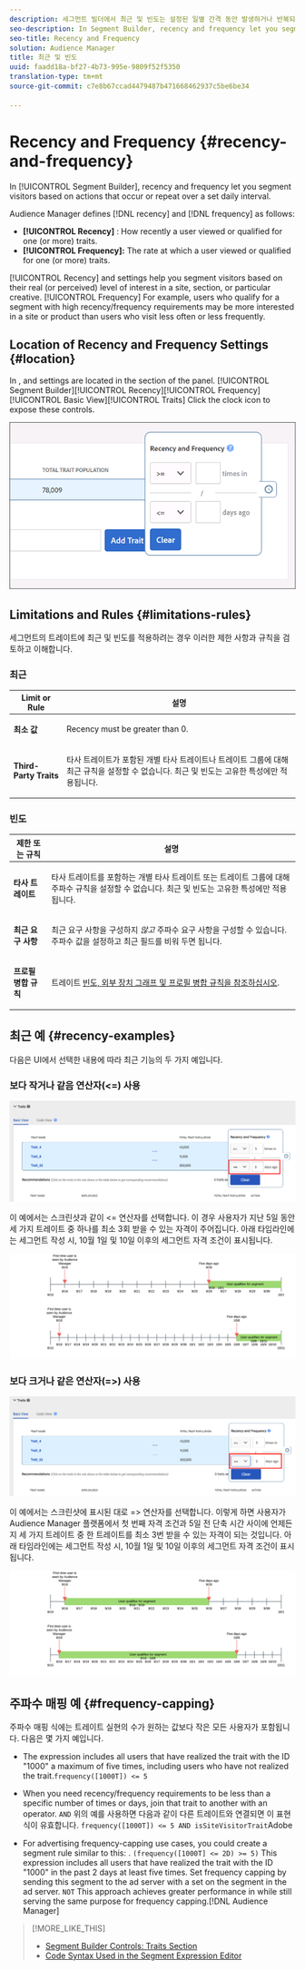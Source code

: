 ```yaml
---
description: 세그먼트 빌더에서 최근 및 빈도는 설정된 일별 간격 동안 발생하거나 반복되는 작업을 기준으로 방문자를 세그먼트화할 수 있도록 해줍니다.
seo-description: In Segment Builder, recency and frequency let you segment visitors based on actions that occur or repeat over a set daily interval.
seo-title: Recency and Frequency
solution: Audience Manager
title: 최근 및 빈도
uuid: faadd18a-bf27-4b73-995e-9809f52f5350
translation-type: tm+mt
source-git-commit: c7e8b67ccad4479487b471668462937c5be6be34

---
```



# Recency and Frequency {#recency-and-frequency}

In [!UICONTROL Segment Builder], recency and frequency let you segment visitors based on actions that occur or repeat over a set daily interval.

Audience Manager defines [!DNL recency] and [!DNL frequency] as follows:

* **[!UICONTROL Recency]** : How recently a user viewed or qualified for one (or more) traits.
* **[!UICONTROL Frequency]:** The rate at which a user viewed or qualified for one (or more) traits.

[!UICONTROL Recency] and  settings help you segment visitors based on their real (or perceived) level of interest in a site, section, or particular creative. [!UICONTROL Frequency] For example, users who qualify for a segment with high recency/frequency requirements may be more interested in a site or product than users who visit less often or less frequently.

## Location of Recency and Frequency Settings {#location}

In ,  and  settings are located in the  section of the  panel. [!UICONTROL Segment Builder][!UICONTROL Recency][!UICONTROL Frequency][!UICONTROL Basic View][!UICONTROL Traits] Click the clock icon to expose these controls.

![](assets/recency_frequency.png)

## Limitations and Rules {#limitations-rules}

세그먼트의 트레이트에 최근 및 빈도를 적용하려는 경우 이러한 제한 사항과 규칙을 검토하고 이해합니다.

### 최근

<table id="table_026064124C694D75B7A960457D50170B"> 
 <thead> 
  <tr> 
   <th colname="col1" class="entry"> Limit or Rule </th> 
   <th colname="col2" class="entry"> 설명 </th> 
  </tr> 
 </thead>
 <tbody> 
  <tr> 
   <td colname="col1"> <p> <b>최소 값</b> </p> </td> 
   <td colname="col2"> <p>Recency must be greater than 0. </p> </td> 
  </tr> 
  <tr> 
   <td colname="col1"> <p> <b>Third-Party Traits</b> </p> </td> 
   <td colname="col2"> <p>타사 트레이트가 포함된 개별 타사 트레이트나 트레이트 그룹에 대해 최근 규칙을 설정할 수 없습니다. 최근 및 빈도는 고유한 특성에만 적용됩니다. </p> </td> 
  </tr> 
 </tbody> 
</table>

### 빈도

<table id="table_EBD621D26C8B4D03933E8C0753C892A7"> 
 <thead> 
  <tr> 
   <th colname="col1" class="entry"> 제한 또는 규칙 </th> 
   <th colname="col2" class="entry"> 설명 </th> 
  </tr> 
 </thead>
 <tbody> 
  <tr> 
   <td colname="col1"> <p> <b>타사 트레이트</b> </p> </td> 
   <td colname="col2"> <p>타사 트레이트를 포함하는 개별 타사 트레이트 또는 트레이트 그룹에 대해 주파수 규칙을 설정할 수 없습니다. 최근 및 빈도는 고유한 특성에만 적용됩니다. </p> </td> 
  </tr> 
  <tr> 
   <td colname="col1"> <p> <b>최근 요구 사항</b> </p> </td> 
   <td colname="col2"> <p>최근 요구 사항을 구성하지 <i>않고</i> 주파수 요구 사항을 구성할 수 있습니다. 주파수 값을 설정하고 최근 필드를 비워 두면 됩니다. </p> </td> 
  </tr> 
  <tr> 
   <td colname="col1"> <p><b>프로필 병합 규칙</b> </p> </td> 
   <td colname="col2"> <p>트레이트 <a href="../../faq/faq-profile-merge.md#trait-freq-device-rules"> 빈도, 외부 장치 그래프 및 프로필 병합 규칙을 참조하십시오</a>. </p> </td> 
  </tr> 
 </tbody> 
</table>

## 최근 예 {#recency-examples}

다음은 UI에서 선택한 내용에 따라 최근 기능의 두 가지 예입니다.

### 보다 작거나 같음 연산자(&lt;=) 사용

![작거나 같음](assets/less-than-equal-to.png)

이 예에서는 스크린샷과 같이 &lt;= 연산자를 선택합니다. 이 경우 사용자가 지난 5일 동안 세 가지 트레이트 중 하나를 최소 3회 받을 수 있는 자격이 주어집니다. 아래 타임라인에는 세그먼트 작성 시, 10월 1일 및 10일 이후의 세그먼트 자격 조건이 표시됩니다.

![지난 5일](assets/last-5-days.png)

### 보다 크거나 같은 연산자(=&gt;) 사용

![크거나 같음](assets/greater-than-equal-to.png)

이 예에서는 스크린샷에 표시된 대로 =&gt; 연산자를 선택합니다. 이렇게 하면 사용자가 Audience Manager 플랫폼에서 첫 번째 자격 조건과 5일 전 단축 시간 사이에 언제든지 세 가지 트레이트 중 한 트레이트를 최소 3번 받을 수 있는 자격이 되는 것입니다. 아래 타임라인에는 세그먼트 작성 시, 10월 1일 및 10일 이후의 세그먼트 자격 조건이 표시됩니다.

![이전 자격 조건](assets/earlier-qualification.png)


## 주파수 매핑 예 {#frequency-capping}

주파수 매핑 식에는 트레이트 실현의 수가 원하는 값보다 작은 모든 사용자가 포함됩니다. 다음은 몇 가지 예입니다.

* The expression  includes all users that have realized the trait with the ID "1000" a maximum of five times, including users who have not realized the trait.`frequency([1000T]) <= 5`
* When you need recency/frequency requirements to be less than a specific number of times or days, join that trait to another with an  operator. `AND` 위의 예를 사용하면 다음과 같이 다른 트레이트와 연결되면 이 표현식이 유효합니다. `frequency([1000T]) <= 5 AND isSiteVisitorTrait`Adobe

* For advertising frequency-capping use cases, you could create a segment rule similar to this: . `(frequency([1000T] <= 2D) >= 5)` This expression includes all users that have realized the trait with the ID "1000" in the past 2 days at least five times. Set frequency capping by sending this segment to the ad server with a  set on the segment in the ad server. `NOT` This approach achieves greater performance in  while still serving the same purpose for frequency capping.[!DNL Audience Manager]

>[!MORE_LIKE_THIS]
>
>* [Segment Builder Controls: Traits Section](../../features/segments/segment-builder.md#segment-builder-controls-traits)
>* [Code Syntax Used in the Segment Expression Editor](../../features/segments/segment-code-syntax.md)

